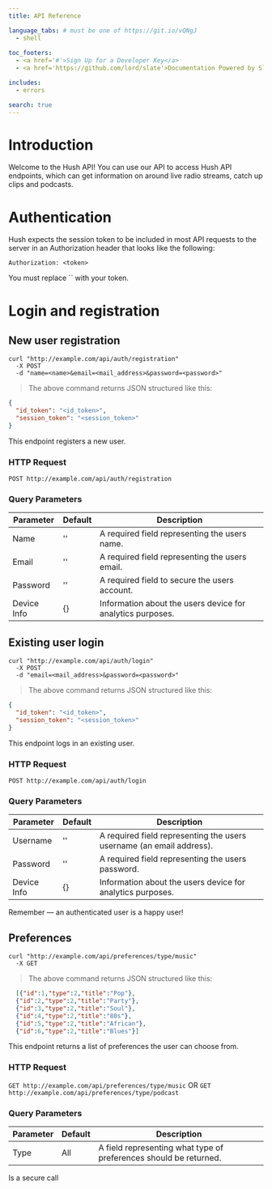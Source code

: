 ```yaml
---
title: API Reference

language_tabs: # must be one of https://git.io/vQNgJ
  - shell
  
toc_footers:
  - <a href='#'>Sign Up for a Developer Key</a>
  - <a href='https://github.com/lord/slate'>Documentation Powered by Slate</a>

includes:
  - errors

search: true
---
```


# Introduction

Welcome to the Hush API! You can use our API to access Hush API endpoints, which can get information on around live radio streams, catch up clips and podcasts.

# Authentication

Hush expects the session token to be included in most API requests to the server in an Authorization header that looks like the following:

`Authorization: <token>`

<aside class="notice">
You must replace `<token>` with your token.
</aside>

# Login and registration

## New user registration

```shell
curl "http://example.com/api/auth/registration"
  -X POST 
  -d "name=<name>&email=<mail_address>&password=<password>" 
```
> The above command returns JSON structured like this:

```json
{
  "id_token": "<id_token>",
  "session_token": "<session_token>"
}
```

This endpoint registers a new user.

### HTTP Request

`POST http://example.com/api/auth/registration`

### Query Parameters

Parameter | Default | Description
--------- | ------- | -----------
Name | '' | A required field representing the users name.
Email | '' | A required field representing the users email.
Password | '' | A required field to secure the users account.
Device Info | {} | Information about the users device for analytics purposes.

## Existing user login

```shell
curl "http://example.com/api/auth/login"
  -X POST 
  -d "email=<mail_address>&password=<password>" 
```
> The above command returns JSON structured like this:

```json
{
  "id_token": "<id_token>",
  "session_token": "<session_token>"
}
```

This endpoint logs in an existing user.

### HTTP Request

`POST http://example.com/api/auth/login`

### Query Parameters

Parameter | Default | Description
--------- | ------- | -----------
Username | '' | A required field representing the users username (an email address).
Password | '' | A required field representing the users password.
Device Info | {} | Information about the users device for analytics purposes.

<aside class="success">
Remember — an authenticated user is a happy user!
</aside>

## Preferences

```shell
curl "http://example.com/api/preferences/type/music"
  -X GET 
```
> The above command returns JSON structured like this:

```json
  [{"id":1,"type":2,"title":"Pop"},
  {"id":2,"type":2,"title":"Party"},
  {"id":3,"type":2,"title":"Soul"},
  {"id":4,"type":2,"title":"80s"},
  {"id":5,"type":2,"title":"African"},
  {"id":6,"type":2,"title":"Blues"}]
```

This endpoint returns a list of preferences the user can choose from.

### HTTP Request

`GET http://example.com/api/preferences/type/music` OR 
`GET http://example.com/api/preferences/type/podcast`

### Query Parameters

Parameter | Default | Description
--------- | ------- | -----------
Type | All | A field representing what type of preferences should be returned. 

<aside class="success">
Is a secure call</aside>

